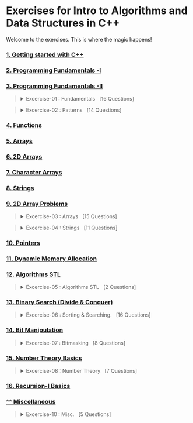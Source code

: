 # Exercises for Intro to Algorithms and Data Structures in C++

Welcome to the exercises. This is where the magic happens! 

### [1. Getting started with C++](01-getting-started-with-c++)
### [2. Programming Fundamentals -I](02-programming-fundamentals-I)
### [3. Programming Fundamentals -II](03-programming-fundamentals-II)

<!-- Challenges- Fundamentals --------------------  -->
<blockquote>
  <details>
  <summary>
    Excercise-01 : Fundamentals &nbsp; [16 Questions]
  </summary>
    <br>
    <table>
      <tr>
        <td>S.No</td>
        <td>Exercise <img width=600/> </td>
      </tr>
      <tr>
        <td>1</td>
        <td>
          <a href="exercise_01_fundamentals/01_von_neuman_loves_binary.cpp">
            Von Neuman Loves Binary
          </a>
        </td>
      </tr>
      <tr>
        <td>2</td>
        <td>
          <a href="exercise_01_fundamentals/02_pythagoras_triplets.cpp"> 
            Pythagoras Triplets
          </a>
        </td>
      </tr>
      <tr>
        <td>3</td>
        <td>
          <a href="exercise_01_fundamentals/03_fahrenheit_to_celsius.cpp"> 
            Fahrenheit to Celsius conversions
          </a>
        </td>
      </tr>
      <tr>
        <td>4</td>
        <td>
          <a href="exercise_01_fundamentals/04_simple_input.cpp"> 
            Simple Input
          </a>
        </td>
      </tr>
      <tr>
        <td>5</td>
        <td>
          <a href="exercise_01_fundamentals/05_print_series.cpp"> 
            Print Series
          </a>
        </td>
      </tr>
      <tr>
        <td>6</td>
        <td>
          <a href="exercise_01_fundamentals/06_traffic_odd_even.cpp"> 
            Traffic Odd Even
          </a>
        </td>
      </tr>
      <tr>
        <td>7</td>
        <td>
          <a href="exercise_01_fundamentals/07_transport_fare.cpp"> 
            Transport Fare Problem
          </a>
        </td>
      </tr>
      <tr>
        <td>8</td>
        <td>
          <a href="exercise_01_fundamentals/08_counts_digits.cpp"> 
            Count Digits
          </a>
        </td>
      </tr>
      <tr>
        <td>9</td>
        <td>
          <a href="exercise_01_fundamentals/09_basic_calculator.cpp"> 
            Basic Calculator
          </a>
        </td>
      </tr>
      <tr>
        <td>10</td>
        <td>
          <a href="exercise_01_fundamentals/10_increase_decrease_sequence.cpp"> 
            Increase Decrease Sequence
          </a>
        </td>
      </tr>
      <tr>
        <td>11</td>
        <td>
          <a href="exercise_01_fundamentals/11_decimal_tooctal.cpp"> 
            Decimal to Octal
          </a>
        </td>
      </tr>
      <tr>
        <td>12</td>
        <td>
          <a href="exercise_01_fundamentals/12_quadratic_equation.cpp"> 
            Quadratic Equation
          </a>
        </td>
      </tr>
      <tr>
        <td>13</td>
        <td>
          <a href="exercise_01_fundamentals/13_is_armstrong_number.cpp"> 
            Armstrong Number
          </a>
        </td>
      </tr>
      <tr>
        <td>14</td>
        <td>
          <a href="exercise_01_fundamentals/14_check_prime.cpp"> 
            Check Prime
          </a>
        </td>
      </tr>
      <tr>
        <td>15</td>
        <td>
          <a href="exercise_01_fundamentals/15_binary_to_decimal.cpp"> 
            Binary to Decimal
          </a>
        </td>
      </tr>
      <tr>
        <td>16</td>
        <td>
          <a href="exercise_01_fundamentals/16_print_reverse.cpp"> 
            Print Reverse
          </a>
        </td>
      </tr>
    </table>
  </details>
</blockquote>

<!-- Challenges- Patterns --------------------  -->
<blockquote>
  <details>
  <summary>
    Excercise-02 : Patterns &nbsp; [14 Questions]
  </summary>
    <br>
     <table>
      <tr>
        <td>S.No</td>
        <td>Excercise <img width=600/> </td>
       </tr>
      <tr>
        <td>1</td>
        <td>
          <a href="exercise_02_patterns/01_fibonacci_pattern.cpp">
            Fibonacci Pattern
          </a>
        </td>
      </tr>
       <tr>
        <td>2</td>
        <td>
          <a href="exercise_02_patterns/02_pattern_I.cpp">
            Pattern-I
          </a>
        </td>
      </tr>
       <tr>
        <td>3</td>
        <td>
          <a href="exercise_02_patterns/03_pattern_II.cpp">
            Patterns-II
          </a>
        </td>
      </tr>
       <tr>
        <td>4</td>
        <td>
          <a href="exercise_02_patterns/04_pattern_mountain.cpp">
            Pattern Mountain
          </a>
        </td>
      </tr>
       <tr>
        <td>5</td>
        <td>
          <a href="exercise_02_patterns/05_pattern_with_zero.cpp">
            Pattern with Zeros
          </a>
        </td>
      </tr>
       <tr>
        <td>6</td>
        <td>
          <a href="exercise_02_patterns/06_pattern_triangle.cpp">
            Pattern Triangle
          </a>
        </td>
      </tr>
       <tr>
        <td>7</td>
        <td>
          <a href="exercise_02_patterns/07_double_sideed_arrow.cpp">
            Pattern Double Sided Arrow
          </a>
        </td>
      </tr>
       <tr>
        <td>8</td>
        <td>
          <a href="exercise_02_patterns/08_pattern%20_inverted_HourGlass.cpp">
            Pattern Inverted HourGlass
          </a>
        </td>
      </tr>
       <tr>
        <td>9</td>
        <td>
          <a href="exercise_02_patterns/09_swastika_pattern.cpp">
            卐 Swastika Pattern
          </a>
        </td>
      </tr>
       <tr>
        <td>10</td>
        <td>
          <a href="exercise_02_patterns/10_hollow_diamond_pattern.cpp">
            Hollow Diamond Pattern
          </a>
        </td>
      </tr>
       <tr>
        <td>11</td>
        <td>
          <a href="exercise_02_patterns/11_hollow_rhombus_pattern.cpp">
            Hollow Rhombus Pattern
          </a>
        </td>
      </tr>
       <tr>
        <td>12</td>
        <td>
          <a href="exercise_02_patterns/12_pascal_triangle_1.cpp">
            Pascal Triangle
          </a>
        </td>
      </tr>
       <tr>
        <td>13</td>
        <td>
          <a href="exercise_02_patterns/13_pattern_and_star_1.cpp">
            Pattern Numbers & Stars - 1
          </a>
        </td>
      </tr>
       <tr>
        <td>14</td>
        <td>
          <a href="exercise_02_patterns/14_pattern_and_star_2.cpp">
            Pattern Numbers & Stars - 2
          </a>
        </td>
      </tr>
    </table>
  </details>
 </blockquote>


### [4. Functions](04-functions)
### [5. Arrays](05_arrays)
### [6. 2D Arrays](06_2D_arrays)
### [7. Character Arrays](07_character_arrays)
### [8. Strings](08_strings)
### [9. 2D Array Problems](09_2D_array_problems)

<!-- Challenges - Arrays--------------------  -->
<blockquote>
  <details>
  <summary>
    Excercise-03 : Arrays &nbsp; [15 Questions]
  </summary>
    <br>
     <table>
      <tr>
        <td>S.No</td>
        <td>Excercise <img width=600/> </td>
       </tr>
      <tr>
        <td>1</td>
        <td>
          <a href="exercise_03_arrays/01_max_value_in_array.cpp">
            Maximum Value in Array
          </a>
        </td>
      </tr>
        <tr>
        <td>2</td>
        <td>
          <a href="exercise_03_arrays/02_wave_print_column_wise.cpp">
            Wave print column wise
          </a>
        </td>
      </tr>
        <tr>
        <td>3</td>
        <td>
          <a href="exercise_03_arrays/03_target_sum_pairs.cpp">
            Target Sum Pairs
          </a>
        </td>
      </tr>
        <tr>
        <td>4</td>
        <td>
          <a href="exercise_03_arrays/04_target_sum_triplets.cpp">
            Target Sum Triplets
          </a>
        </td>
      </tr>
        <tr>
        <td>5</td>
        <td>
          <a href="exercise_03_arrays/05_rain_water_harvesting.cpp">
            Rain Water Harvesting
          </a>
        </td>
      </tr>
        <tr>
        <td>6</td>
        <td>
          <a href="exercise_03_arrays/06_maximum_subarray_sum.cpp">
            Maximum Subarray Sum
          </a>
        </td>
      </tr>
        <tr>
        <td>7</td>
        <td>
          <a href="exercise_03_arrays/07_maximum_circular_sum.cpp">
            Maximum Circular Sum
          </a>
        </td>
      </tr>
        <tr>
        <td>8</td>
        <td>
          <a href="exercise_03_arrays/08_maximum_length_bitonic_subarray.cpp">
            Maximum length Bitonic Subarray
          </a>
        </td>
      </tr>
        <tr>
        <td>9</td>
        <td>
          <a href="exercise_03_arrays/09_array_spiral_print_anticlockwise.cpp">
            Array Spiral Print Anticlockwise
          </a>
        </td>
      </tr>
        <tr>
        <td>10</td>
        <td>
          <a href="exercise_03_arrays/10_rotate_image_90_degree.cpp">
            Rotate Image(N x N Array)
          </a>
        </td>
      </tr>
        <tr>
        <td>11</td>
        <td>
          <a href="exercise_03_arrays/11_chewbacca_and_number.cpp">
            Chewbacca and Number
          </a>
        </td>
      </tr>
       <tr>
        <td>12</td>
        <td>
          <a href="exercise_03_arrays/12_broken_calculator.cpp">
            Broken Calculator 
          </a>
        </td>
      </tr>
       <tr>
        <td>13</td>
        <td>
          <a href="exercise_03_arrays/13_matrix_search.cpp">
            Matrix Search
          </a>
        </td>
      </tr>
      <tr>
        <td>14</td>
        <td>
          <a href="exercise_03_arrays/14_sum_of_two_arrays.cpp">
            Sum of Two Arrays
          </a>
        </td>
      </tr>
      <tr>
        <td>15</td>
        <td>
          <a href="exercise_03_arrays/15_median_of_sorted_array.cpp">
            Median of Sorted Arrays
          </a>
        </td>
      </tr>
    </table>
  </details>
 </blockquote>

<!-- Challenges - Strings --------------------  -->
<blockquote>
  <details>
  <summary>
    Excercise-04 : Strings &nbsp; [11 Questions]
  </summary>
    <br>
     <table>
      <tr>
        <td>S.No</td>
        <td>Excercise <img width=600/> </td>
       </tr>
      <tr>
        <td>1</td>
        <td>
          <a href="exercise_04_strings/01_difference_in_ascii_codes.cpp">
            Difference in Ascii Codes
          </a>
        </td>
      </tr>
      <tr>
        <td>2</td>
        <td>
          <a href="exercise_04_strings/02_ultra_fast_mathematicians.cpp">
            Ultra Fast Mathematicians
          </a>
        </td>
      </tr>
      <tr>
        <td>3</td>
        <td>
          <a href="exercise_04_strings/03_max_frequency_character.cpp">
            Max Frequency Character
          </a>
        </td>
      </tr>
      <tr>
        <td>4</td>
        <td>
          <a href="exercise_04_strings/04_string_compression.cpp">
            String Compression
          </a>
        </td>
      </tr>
      <tr>
        <td>5</td>
        <td>
          <a href="exercise_04_strings/05_is_palindrome.cpp">
            Is Palindrome? (Recursive)
          </a>
        </td>
      </tr>
      <tr>
        <td>6</td>
        <td>
          <a href="exercise_04_strings/06_max_length_substring_after_k_changes.cpp">
            Maximum length substring having all same characters after k changes
          </a>
        </td>
      </tr>
      <tr>
        <td>7</td>
        <td>
          <a href="exercise_04_strings/07_find_words_from_camelcase_string.cpp">
            Find all words in CamelCase string
          </a>
        </td>
      </tr>
      <tr>
        <td>8</td>
        <td>
          <a href="exercise_04_strings/08_character_type.cpp">
            Character Type
          </a>
        </td>
      </tr>
      <tr>
        <td>9</td>
        <td>
          <a href="exercise_04_strings/09_lower_upper.cpp">
            Lower Upper
          </a>
        </td>
      </tr>
      <tr>
        <td>10</td>
        <td>
          <a href="exercise_04_strings/10_person_and_magical_park.cpp">
            Person and Magical Park
          </a>
        </td>
      </tr>
      <tr>
        <td>11</td>
        <td>
          <a href="exercise_04_strings/11_find_csd_number.cpp">
            Find CSD Number
          </a>
        </td>
      </tr>
    </table>
  </details>
 </blockquote>
 
### [10. Pointers](10_pointers)
### [11. Dynamic Memory Allocation](11_dynamic_memory_allocation)
### [12. Algorithms STL](12_algorithms_stl)
<!-- Challenges - Algorithms STL --------------------  -->
<blockquote>
  <details>
  <summary>
    Excercise-05 : Algorithms STL &nbsp; [2 Questions]
  </summary>
    <br>
     <table>
      <tr>
        <td>S.No</td>
        <td>Excercise <img width=600/> </td>
       </tr>
      <tr>
        <td>1</td>
        <td>
          <a href="exercise_05_algorithms_stl/01_next_permutation.cpp">
            Next Permutation
          </a>
        </td>
      </tr>
      <tr>
        <td>2</td>
        <td>
          <a href="exercise_05_algorithms_stl/02_activity_selection_problems.cpp">
            Activity Selection Problems
          </a>
        </td>
      </tr>
    </table>
  </details>
 </blockquote>

### [13. Binary Search (Divide & Conquer)](13_binary_search_divide_&_conquer)
<!-- Challenges - Sorting & Searching --------------------  -->
<blockquote>
  <details>
  <summary>
    Excercise-06 : Sorting & Searching. &nbsp; [16 Questions]
  </summary>
    <br>
     <table>
      <tr>
        <td>S.No</td>
        <td>Excercise <img width=600/> </td>
       </tr>
      <tr>
        <td>1</td>
        <td>
          <a href="exercise_06_sorting_n_searching/01_kth_root.cpp">
            Kth Root
          </a>
        </td>
      </tr>
      <tr>
        <td>2</td>
        <td>
          <a href="exercise_06_sorting_n_searching/02_binary_search.cpp">
            Binary Search
          </a>
        </td>
      </tr>
      <tr>
        <td>3</td>
        <td>
          <a href="exercise_06_sorting_n_searching/03_book_allocation_problem.cpp">
            Book Allocation Problem
          </a>
        </td>
      </tr>
      <tr>
        <td>4</td>
        <td>
          <a href="exercise_06_sorting_n_searching/04_sorting_in_linear_time.cpp">
            Sorting in Linear Time
          </a>
        </td>
      </tr>
      <tr>
        <td>5</td>
        <td>
          <a href="exercise_06_sorting_n_searching/05_bubble_sort.cpp">
            Bubble Sort
          </a>
        </td>
      </tr>
      <tr>
        <td>6</td>
        <td>
          <a href="exercise_06_sorting_n_searching/06_aggressive_cows.cpp">
            Aggressive Cows
          </a>
        </td>
      </tr>
      <tr>
        <td>7</td>
        <td>
          <a href="exercise_06_sorting_n_searching/07_selection_sort.cpp">
            Selection Sort
          </a>
        </td>
      </tr>
      <tr>
        <td>8</td>
        <td>
          <a href="exercise_06_sorting_n_searching/08_painter_problem.cpp">
            Painter Problem
          </a>
        </td>
      </tr>
      <tr>
        <td>9</td>
        <td>
          <a href="exercise_06_sorting_n_searching/09_counting_sort.cpp">
            Counting Sort
          </a>
        </td>
      </tr>
      <tr>
        <td>10</td>
        <td>
          <a href="exercise_06_sorting_n_searching/10_insertion_sort.cpp">
            Insertion Sort
          </a>
        </td>
      </tr>
      <tr>
        <td>11</td>
        <td>
          <a href="exercise_06_sorting_n_searching/11_winning_scholarship.cpp">
            Winning Scholarship
          </a>
        </td>
      </tr>
      <tr>
        <td>12</td>
        <td>
          <a href="exercise_06_sorting_n_searching/12_string_sort.cpp">
            String Sort
          </a>
        </td>
      </tr>
      <tr>
        <td>13</td>
        <td>
          <a href="exercise_06_sorting_n_searching/13_help_aman_to_search.cpp">
            Help Aman to Search
          </a>
        </td>
      </tr>
      <tr>
        <td>14</td>
        <td>
          <a href="exercise_06_sorting_n_searching/14_find_upper_and_lower_bound.cpp">
            Find Upper and Lower bound
          </a>
        </td>
      </tr>
      <tr>
        <td>15</td>
        <td>
          <a href="exercise_06_sorting_n_searching/15_pivot_of_sorted_and_rotated_array.cpp">
            Pivot of Sorted and Rotated
          </a>
        </td>
      </tr>
      <tr>
        <td>16</td>
        <td>
          <a href="exercise_06_sorting_n_searching/16_sort_game.cpp">
            Sort Game
          </a>
        </td>
      </tr>
    </table>
  </details>
 </blockquote>


### [14. Bit Manipulation](14_bit_manipulation)
<!-- Challenges - Bitmasking ---------------------->
<blockquote>
  <details>
  <summary>
    Excercise-07 : Bitmasking &nbsp; [8 Questions]
  </summary>
    <br>
     <table>
      <tr>
        <td>S.No</td>
        <td>Excercise <img width=600/> </td>
       </tr>
      <tr>
        <td>1</td>
        <td>
          <a href="exercise_07_bitmasking/01_playing_with_bits.cpp">
            Playing With Bits
          </a>
        </td>
      </tr>
      <tr>
        <td>2</td>
        <td>
          <a href="exercise_07_bitmasking/02_unique_number_I.cpp">
            Unique Number - I
          </a>
        </td>
      </tr>
      <tr>
        <td>3</td>
        <td>
          <a href="exercise_07_bitmasking/03_xor_profit_problem.cpp">
            XOR Profit Problem
          </a>
        </td>
      </tr>
      <tr>
        <td>4</td>
        <td>
          <a href="exercise_07_bitmasking/04_count_set_bits.cpp">
            Count Set Bits
          </a>
        </td>
      </tr>
      <tr>
        <td>5</td>
        <td>
          <a href="exercise_07_bitmasking/05_unique_number_II.cpp">
            Unique Numbers - II
          </a>
        </td>
      </tr>
      <tr>
        <td>6</td>
        <td>
          <a href="exercise_07_bitmasking/06_unique_number_III.cpp">
            Unique Numbers - III
          </a>
        </td>
      </tr>
      <tr>
        <td>7</td>
        <td>
          <a href="exercise_07_bitmasking/07_incredible_hulk.cpp">
            Incredible Hulk
          </a>
        </td>
      </tr>
      <tr>
        <td>8</td>
        <td>
          <a href="exercise_07_bitmasking/08_power.cpp">
            Power(O(logn))
          </a>
        </td>
      </tr>
    </table>
  </details>
 </blockquote>

### [15. Number Theory Basics](15_number_theory_basics)
<!-- Challenges - Number Theory ---------------------->
<blockquote>
  <details>
  <summary>
    Excercise-08 : Number Theory &nbsp; [7 Questions]
  </summary>
    <br>
     <table>
      <tr>
        <td>S.No</td>
        <td>Excercise <img width=600/> </td>
       </tr>
      <tr>
        <td>1</td>
        <td>
          <a href="exercise_08_number_theory/01_modular_exponentiation.cpp">
            Modular Exponentiation
          </a>
        </td>
      </tr>
      <tr>
        <td>2</td>
        <td>
          <a href="exercise_08_number_theory/02_raman_and_primes.cpp">
            Raman and Primes
          </a>
        </td>
      </tr>
      <tr>
        <td>3</td>
        <td>
          <a href="exercise_08_number_theory/03_gcd.cpp">
            GCD
          </a>
        </td>
      </tr>
      <tr>
        <td>4</td>
        <td>
          <a href="exercise_08_number_theory/04_amit_loves_candy.cpp">
            Amit Loves Candy
          </a>
        </td>
      </tr>
      <tr>
        <td>5</td>
        <td>
          <a href="exercise_08_number_theory/05_divisible_subarray.cpp">
            Divisible Subarray
          </a>
        </td>
      </tr>
      <tr>
        <td>6</td>
        <td>
          <a href="exercise_08_number_theory/06_lcm.cpp">
            LCM
          </a>
        </td>
      </tr>
      <tr>
        <td>7</td>
        <td>
          <a href="exercise_08_number_theory/07_prime_visits.cpp">
            Prime Visits
          </a>
        </td>
      </tr>
    </table>
  </details>
 </blockquote>

### [16. Recursion-I Basics](16_recursion_I_basics)

### [^^ Miscellaneous](misc)
<!-- Challenges - Misc ---------------------->
<blockquote>
  <details>
  <summary>
    Excercise-10 : Misc. &nbsp; [5 Questions]
  </summary>
    <br>
     <table>
      <tr>
        <td>S.No</td>
        <td>Excercise <img width=600/> </td>
       </tr>
      <tr>
        <td>1</td>
        <td>
          <a href="misc/">
            Challange01
          </a>
        </td>
      </tr>
    </table>
  </details>
 </blockquote>
